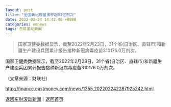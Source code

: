```yaml
---
layout: post
title: "全国新冠疫苗接种超31亿剂次"
date: 2022-02-24 14:42:48 +0800
categories: emnews
tags: 东财滚动新闻
---
```

> 国家卫健委数据显示，截至2022年2月23日，31个省(自治区、直辖市)和新疆生产建设兵团累计报告接种新冠病毒疫苗310176.0万剂次。

<p>国家卫健委数据显示，截至2022年2月23日，31个省(自治区、直辖市)和新疆生产建设兵团累计报告接种新冠病毒疫苗310176.0万剂次。</p><p class="em_media">（文章来源：财联社）</p>

<http://finance.eastmoney.com/news/1355,202202242287925242.html>

[返回东财滚动新闻](//finews.withounder.com/emnews/)｜[返回首页](//finews.withounder.com/)